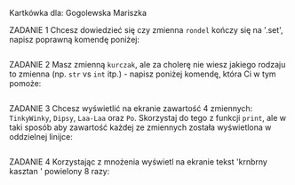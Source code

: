 Kartkówka dla:
Gogolewska Mariszka

ZADANIE 1
Chcesz dowiedzieć się czy zmienna `rondel` kończy się na '.set', napisz poprawną komendę poniżej:
```

```

ZADANIE 2
Masz zmienną `kurczak`, ale za cholerę nie wiesz jakiego rodzaju to zmienna (np. `str` vs `int` itp.) - napisz poniżej komendę, która Ci w tym pomoże:
```

```

ZADANIE 3
Chcesz wyświetlić na ekranie zawartość 4 zmiennych: `TinkyWinky`, `Dipsy`, `Laa-Laa` oraz `Po`. Skorzystaj do tego z funkcji `print`, ale w taki sposób aby zawartość każdej ze zmiennych została wyświetlona w oddzielnej linijce:
```

```
ZADANIE 4
Korzystając z mnożenia wyświetl na ekranie tekst 'krnbrny kasztan ' powielony 8 razy:
```

```

